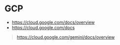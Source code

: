 # GCP
* https://cloud.google.com/docs/overview
* https://cloud.google.com/docs
>https://cloud.google.com/gemini/docs/overview

